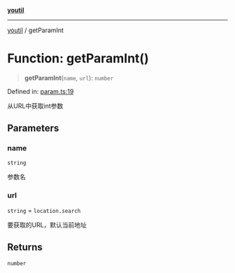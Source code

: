 [**youtil**](../README.md)

***

[youtil](../globals.md) / getParamInt

# Function: getParamInt()

> **getParamInt**(`name`, `url`): `number`

Defined in: [param.ts:19](https://github.com/sxei/youtil/blob/4999cb04c9c5f142b047826e2208c5a9abceefdb/src/param.ts#L19)

从URL中获取int参数

## Parameters

### name

`string`

参数名

### url

`string` = `location.search`

要获取的URL，默认当前地址

## Returns

`number`
